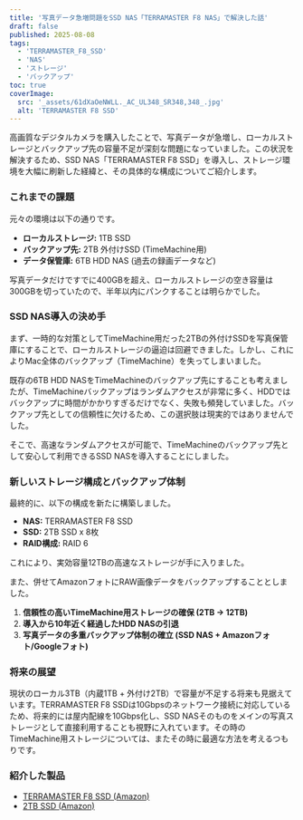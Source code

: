 ```yaml
---
title: '写真データ急増問題をSSD NAS「TERRAMASTER F8 NAS」で解決した話'
draft: false
published: 2025-08-08
tags:
  - 'TERRAMASTER_F8_SSD'
  - 'NAS'
  - 'ストレージ'
  - 'バックアップ'
toc: true
coverImage:
  src: '_assets/61dXaOeNWLL._AC_UL348_SR348,348_.jpg'
  alt: 'TERRAMASTER F8 SSD'
---
```


高画質なデジタルカメラを購入したことで、写真データが急増し、ローカルストレージとバックアップ先の容量不足が深刻な問題になっていました。この状況を解決するため、SSD NAS「TERRAMASTER F8 SSD」を導入し、ストレージ環境を大幅に刷新した経緯と、その具体的な構成についてご紹介します。

### これまでの課題

元々の環境は以下の通りです。

-   **ローカルストレージ:** 1TB SSD
-   **バックアップ先:** 2TB 外付けSSD (TimeMachine用)
-   **データ保管庫:** 6TB HDD NAS (過去の録画データなど)

写真データだけですでに400GBを超え、ローカルストレージの空き容量は300GBを切っていたので、半年以内にパンクすることは明らかでした。

### SSD NAS導入の決め手

まず、一時的な対策としてTimeMachine用だった2TBの外付けSSDを写真保管庫にすることで、ローカルストレージの逼迫は回避できました。しかし、これによりMac全体のバックアップ（TimeMachine）を失ってしまいました。

既存の6TB HDD NASをTimeMachineのバックアップ先にすることも考えましたが、TimeMachineバックアップはランダムアクセスが非常に多く、HDDではバックアップに時間がかかりすぎるだけでなく、失敗も頻発していました。バックアップ先としての信頼性に欠けるため、この選択肢は現実的ではありませんでした。

そこで、高速なランダムアクセスが可能で、TimeMachineのバックアップ先として安心して利用できるSSD NASを導入することにしました。

### 新しいストレージ構成とバックアップ体制

最終的に、以下の構成を新たに構築しました。

-   **NAS:** TERRAMASTER F8 SSD
-   **SSD:** 2TB SSD x 8枚
-   **RAID構成:** RAID 6

これにより、実効容量12TBの高速なストレージが手に入りました。

また、併せてAmazonフォトにRAW画像データをバックアップすることとしました。

1.  **信頼性の高いTimeMachine用ストレージの確保 (2TB → 12TB)**
2.  **導入から10年近く経過したHDD NASの引退**
3.  **写真データの多重バックアップ体制の確立 (SSD NAS + Amazonフォト/Googleフォト)**

### 将来の展望

現状のローカル3TB（内蔵1TB + 外付け2TB）で容量が不足する将来も見据えています。TERRAMASTER F8 SSDは10Gbpsのネットワーク接続に対応しているため、将来的には屋内配線を10Gbps化し、SSD NASそのものをメインの写真ストレージとして直接利用することも視野に入れています。その時のTimeMachine用ストレージについては、またその時に最適な方法を考えるつもりです。

### 紹介した製品

-   [TERRAMASTER F8 SSD (Amazon)](https://amzn.to/4fryTJz)
-   [2TB SSD (Amazon)](https://amzn.to/40Y8ehw)